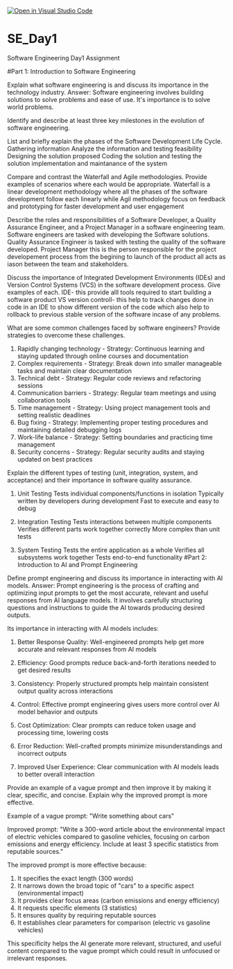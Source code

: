 [![Open in Visual Studio Code](https://classroom.github.com/assets/open-in-vscode-2e0aaae1b6195c2367325f4f02e2d04e9abb55f0b24a779b69b11b9e10269abc.svg)](https://classroom.github.com/online_ide?assignment_repo_id=16961173&assignment_repo_type=AssignmentRepo)
# SE_Day1
Software Engineering Day1 Assignment

#Part 1: Introduction to Software Engineering

Explain what software engineering is and discuss its importance in the technology industry.
Answer: Software engineering involves building solutions to solve problems and ease of use. It's importance is to solve world problems.

Identify and describe at least three key milestones in the evolution of software engineering.


List and briefly explain the phases of the Software Development Life Cycle.
Gathering information
Analyze the information and testing feasibility
Designing the solution proposed
Coding the solution and testing the solution
implementation and maintanance of the system

Compare and contrast the Waterfall and Agile methodologies. Provide examples of scenarios where each would be appropriate.
Waterfall is a linear development methodology where all the phases of the software development follow each linearly while Agil methodology focus on feedback and prototyping
for faster development and user engagement

Describe the roles and responsibilities of a Software Developer, a Quality Assurance Engineer, and a Project Manager in a software engineering team.
Software engineers are tasked with developing the Software solutions.
Quality Assurance Engineer is tasked with testing the quality of the software developed.
Project Manager this is the person responsible for the project developement process from the begining to launch of the product all acts as iason between the team and stakeholders.

Discuss the importance of Integrated Development Environments (IDEs) and Version Control Systems (VCS) in the software development process. Give examples of each.
IDE- this provide alll tools required to start building a software product
VS version controll- this help to track changes done in code in an IDE to show different version of the code which also help to rollback to previous stable version of the software incase of any problems.

What are some common challenges faced by software engineers? Provide strategies to overcome these challenges.
1. Rapidly changing technology - Strategy: Continuous learning and staying updated through online courses and documentation
2. Complex requirements - Strategy: Break down into smaller manageable tasks and maintain clear documentation
3. Technical debt - Strategy: Regular code reviews and refactoring sessions
4. Communication barriers - Strategy: Regular team meetings and using collaboration tools
5. Time management - Strategy: Using project management tools and setting realistic deadlines
6. Bug fixing - Strategy: Implementing proper testing procedures and maintaining detailed debugging logs
7. Work-life balance - Strategy: Setting boundaries and practicing time management
8. Security concerns - Strategy: Regular security audits and staying updated on best practices


Explain the different types of testing (unit, integration, system, and acceptance) and their importance in software quality assurance.
1. Unit Testing
Tests individual components/functions in isolation
Typically written by developers during development
Fast to execute and easy to debug

2. Integration Testing
Tests interactions between multiple components
Verifies different parts work together correctly
More complex than unit tests

3. System Testing
Tests the entire application as a whole
Verifies all subsystems work together
Tests end-to-end functionality
#Part 2: Introduction to AI and Prompt Engineering

Define prompt engineering and discuss its importance in interacting with AI models.
Answer: Prompt engineering is the process of crafting and optimizing input prompts to get the most accurate, relevant and useful responses from AI language models. It involves carefully structuring questions and instructions to guide the AI towards producing desired outputs.

Its importance in interacting with AI models includes:

1. Better Response Quality: Well-engineered prompts help get more accurate and relevant responses from AI models

2. Efficiency: Good prompts reduce back-and-forth iterations needed to get desired results

3. Consistency: Properly structured prompts help maintain consistent output quality across interactions

4. Control: Effective prompt engineering gives users more control over AI model behavior and outputs

5. Cost Optimization: Clear prompts can reduce token usage and processing time, lowering costs

6. Error Reduction: Well-crafted prompts minimize misunderstandings and incorrect outputs

7. Improved User Experience: Clear communication with AI models leads to better overall interaction

Provide an example of a vague prompt and then improve it by making it clear, specific, and concise. Explain why the improved prompt is more effective.

Example of a vague prompt:
"Write something about cars"

Improved prompt:
"Write a 300-word article about the environmental impact of electric vehicles compared to gasoline vehicles, focusing on carbon emissions and energy efficiency. Include at least 3 specific statistics from reputable sources."

The improved prompt is more effective because:

1. It specifies the exact length (300 words)
2. It narrows down the broad topic of "cars" to a specific aspect (environmental impact)
3. It provides clear focus areas (carbon emissions and energy efficiency)
4. It requests specific elements (3 statistics)
5. It ensures quality by requiring reputable sources
6. It establishes clear parameters for comparison (electric vs gasoline vehicles)

This specificity helps the AI generate more relevant, structured, and useful content compared to the vague prompt which could result in unfocused or irrelevant responses.
